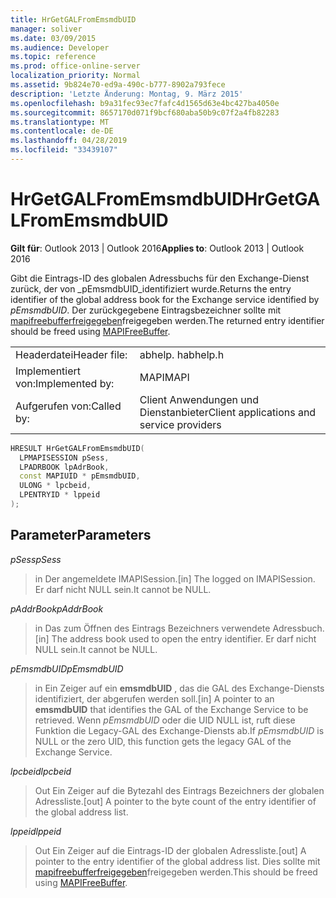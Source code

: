 ```yaml
---
title: HrGetGALFromEmsmdbUID
manager: soliver
ms.date: 03/09/2015
ms.audience: Developer
ms.topic: reference
ms.prod: office-online-server
localization_priority: Normal
ms.assetid: 9b824e70-ed9a-490c-b777-8902a793fece
description: 'Letzte Änderung: Montag, 9. März 2015'
ms.openlocfilehash: b9a31fec93ec7fafc4d1565d63e4bc427ba4050e
ms.sourcegitcommit: 8657170d071f9bcf680aba50b9c07f2a4fb82283
ms.translationtype: MT
ms.contentlocale: de-DE
ms.lasthandoff: 04/28/2019
ms.locfileid: "33439107"
---
```

# <a name="hrgetgalfromemsmdbuid"></a><span data-ttu-id="6d0c9-103">HrGetGALFromEmsmdbUID</span><span class="sxs-lookup"><span data-stu-id="6d0c9-103">HrGetGALFromEmsmdbUID</span></span>

  
  
<span data-ttu-id="6d0c9-104">**Gilt für**: Outlook 2013 | Outlook 2016</span><span class="sxs-lookup"><span data-stu-id="6d0c9-104">**Applies to**: Outlook 2013 | Outlook 2016</span></span> 
  
<span data-ttu-id="6d0c9-105">Gibt die Eintrags-ID des globalen Adressbuchs für den Exchange-Dienst zurück, der von _pEmsmdbUID_identifiziert wurde.</span><span class="sxs-lookup"><span data-stu-id="6d0c9-105">Returns the entry identifier of the global address book for the Exchange service identified by  _pEmsmdbUID_.</span></span> <span data-ttu-id="6d0c9-106">Der zurückgegebene Eintragsbezeichner sollte mit [mapifreebufferfreigegeben](mapifreebuffer.md)freigegeben werden.</span><span class="sxs-lookup"><span data-stu-id="6d0c9-106">The returned entry identifier should be freed using [MAPIFreeBuffer](mapifreebuffer.md).</span></span>
  
|||
|:-----|:-----|
|<span data-ttu-id="6d0c9-107">Headerdatei</span><span class="sxs-lookup"><span data-stu-id="6d0c9-107">Header file:</span></span>  <br/> |<span data-ttu-id="6d0c9-108">abhelp. h</span><span class="sxs-lookup"><span data-stu-id="6d0c9-108">abhelp.h</span></span>  <br/> |
|<span data-ttu-id="6d0c9-109">Implementiert von:</span><span class="sxs-lookup"><span data-stu-id="6d0c9-109">Implemented by:</span></span>  <br/> |<span data-ttu-id="6d0c9-110">MAPI</span><span class="sxs-lookup"><span data-stu-id="6d0c9-110">MAPI</span></span>  <br/> |
|<span data-ttu-id="6d0c9-111">Aufgerufen von:</span><span class="sxs-lookup"><span data-stu-id="6d0c9-111">Called by:</span></span>  <br/> |<span data-ttu-id="6d0c9-112">Client Anwendungen und Dienstanbieter</span><span class="sxs-lookup"><span data-stu-id="6d0c9-112">Client applications and service providers</span></span>  <br/> |
   
```cpp
HRESULT HrGetGALFromEmsmdbUID(
  LPMAPISESSION pSess,
  LPADRBOOK lpAdrBook,
  const MAPIUID * pEmsmdbUID,
  ULONG * lpcbeid,
  LPENTRYID * lppeid
);
```

## <a name="parameters"></a><span data-ttu-id="6d0c9-113">Parameter</span><span class="sxs-lookup"><span data-stu-id="6d0c9-113">Parameters</span></span>

 <span data-ttu-id="6d0c9-114">_pSess_</span><span class="sxs-lookup"><span data-stu-id="6d0c9-114">_pSess_</span></span>
  
> <span data-ttu-id="6d0c9-115">in Der angemeldete IMAPISession.</span><span class="sxs-lookup"><span data-stu-id="6d0c9-115">[in] The logged on IMAPISession.</span></span> <span data-ttu-id="6d0c9-116">Er darf nicht NULL sein.</span><span class="sxs-lookup"><span data-stu-id="6d0c9-116">It cannot be NULL.</span></span>
    
 <span data-ttu-id="6d0c9-117">_pAddrBook_</span><span class="sxs-lookup"><span data-stu-id="6d0c9-117">_pAddrBook_</span></span>
  
> <span data-ttu-id="6d0c9-118">in Das zum Öffnen des Eintrags Bezeichners verwendete Adressbuch.</span><span class="sxs-lookup"><span data-stu-id="6d0c9-118">[in] The address book used to open the entry identifier.</span></span> <span data-ttu-id="6d0c9-119">Er darf nicht NULL sein.</span><span class="sxs-lookup"><span data-stu-id="6d0c9-119">It cannot be NULL.</span></span>
    
 <span data-ttu-id="6d0c9-120">_pEmsmdbUID_</span><span class="sxs-lookup"><span data-stu-id="6d0c9-120">_pEmsmdbUID_</span></span>
  
> <span data-ttu-id="6d0c9-121">in Ein Zeiger auf ein **emsmdbUID** , das die GAL des Exchange-Diensts identifiziert, der abgerufen werden soll.</span><span class="sxs-lookup"><span data-stu-id="6d0c9-121">[in] A pointer to an **emsmdbUID** that identifies the GAL of the Exchange Service to be retrieved.</span></span> <span data-ttu-id="6d0c9-122">Wenn _pEmsmdbUID_ oder die UID NULL ist, ruft diese Funktion die Legacy-GAL des Exchange-Diensts ab.</span><span class="sxs-lookup"><span data-stu-id="6d0c9-122">If  _pEmsmdbUID_ is NULL or the zero UID, this function gets the legacy GAL of the Exchange Service.</span></span> 
    
 <span data-ttu-id="6d0c9-123">_lpcbeid_</span><span class="sxs-lookup"><span data-stu-id="6d0c9-123">_lpcbeid_</span></span>
  
> <span data-ttu-id="6d0c9-124">Out Ein Zeiger auf die Bytezahl des Eintrags Bezeichners der globalen Adressliste.</span><span class="sxs-lookup"><span data-stu-id="6d0c9-124">[out] A pointer to the byte count of the entry identifier of the global address list.</span></span>
    
 <span data-ttu-id="6d0c9-125">_lppeid_</span><span class="sxs-lookup"><span data-stu-id="6d0c9-125">_lppeid_</span></span>
  
> <span data-ttu-id="6d0c9-126">Out Ein Zeiger auf die Eintrags-ID der globalen Adressliste.</span><span class="sxs-lookup"><span data-stu-id="6d0c9-126">[out] A pointer to the entry identifier of the global address list.</span></span> <span data-ttu-id="6d0c9-127">Dies sollte mit [mapifreebufferfreigegeben](mapifreebuffer.md)freigegeben werden.</span><span class="sxs-lookup"><span data-stu-id="6d0c9-127">This should be freed using [MAPIFreeBuffer](mapifreebuffer.md).</span></span>
    


